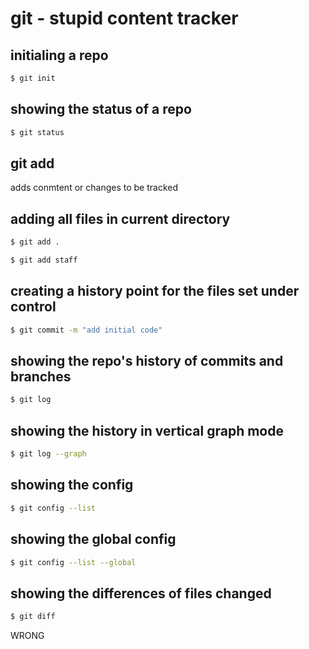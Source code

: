 # git - stupid content tracker

## initialing a repo

```sh
$ git init
```

## showing the status of a repo

```sh
$ git status
```

## git add

adds conmtent or changes to be tracked

## adding all files in current directory

```sh
$ git add .
```

```sh
$ git add staff
```

## creating a history point for the files set under control

```sh
$ git commit -m "add initial code"
```

## showing the repo's history of commits and branches

```sh
$ git log
```

## showing the history in vertical graph mode

```sh
$ git log --graph
```

## showing the config

```sh
$ git config --list
```

## showing the global config

```sh
$ git config --list --global
```

## showing the differences of files changed

```sh
$ git diff
```

WRONG

